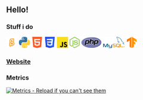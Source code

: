 ## Hello!

### Stuff i do

<p>
<img src="https://github.com/NikiTricky2/NikiTricky2/blob/main/icons/scratch.png" height="30"/>
<img src="https://github.com/NikiTricky2/NikiTricky2/blob/main/icons/python.png" height="30"/>
<img src="https://github.com/NikiTricky2/NikiTricky2/blob/main/icons/html.png" height="30"/>
<img src="https://github.com/NikiTricky2/NikiTricky2/blob/main/icons/css.png" height="30"/>
<img src="https://github.com/NikiTricky2/NikiTricky2/blob/main/icons/js.png" height="30"/>
<img src="https://github.com/NikiTricky2/NikiTricky2/blob/main/icons/nodejs.png" height="30"/>
<img src="https://github.com/NikiTricky2/NikiTricky2/blob/main/icons/php.png" height="30"/>
<img src="https://github.com/NikiTricky2/NikiTricky2/blob/main/icons/msql.png" height="30"/>
<img src="https://github.com/NikiTricky2/NikiTricky2/blob/main/icons/tf.png" height="30"/>
</p>

### [Website](https://nikitricky.ml)

### Metrics

[![Metrics - Reload if you can't see them](https://metrics.lecoq.io/NikiTricky2?template=classic&base.activity=0&base.community=0&base.repositories=0&base.metadata=0&isocalendar=1&languages=1&isocalendar.duration=full-year&languages.limit=1000&languages.sections=most-used&languages.colors=github&languages.threshold=0%25&languages.indepth=false&languages.recent.load=300&languages.recent.days=14&config.timezone=Europe%2FSofia)](https://github.com/NikiTricky2/) 
